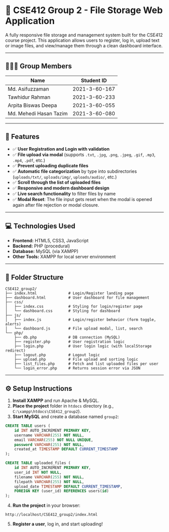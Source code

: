 
# 📁 CSE412 Group 2 - File Storage Web Application

A fully responsive file storage and management system built for the CSE412 course project. This application allows users to register, log in, upload text or image files, and view/manage them through a clean dashboard interface.

---

## 🧑‍🤝‍🧑 Group Members

| Name                   | Student ID    |
|------------------------|---------------|
| Md. Asifuzzaman        | 2021-3-60-167 |
| Tawhidur Rahman        | 2021-3-60-233 |
| Arpita Biswas Deepa    | 2021-3-60-055 |
| Md. Mehedi Hasan Tazim | 2021-3-60-080 |

---

## 🔧 Features

- ✅ **User Registration and Login with validation**  
- ✅ **File upload via modal** (supports `.txt`, `.jpg`, `.png`, `.jpeg`, `.gif`, `.mp3`, `.mp4`, `.pdf`, etc.)
- ✅ **Prevent uploading duplicate files**  
- ✅ **Automatic file categorization** by type into subdirectories (`uploads/txt/`, `uploads/img/`, `uploads/audio/`, etc.)  
- ✅ **Scroll through the list of uploaded files**  
- ✅ **Responsive and modern dashboard design**  
- ✅ **Live search functionality** to filter files by name
- ✅ **Modal Reset**: The file input gets reset when the modal is opened again after file rejection or modal closure.

---

## 💻 Technologies Used

- **Frontend:** HTML5, CSS3, JavaScript  
- **Backend:** PHP (procedural)  
- **Database:** MySQL (via XAMPP)  
- **Other Tools:** XAMPP for local server environment  

---

## 📂 Folder Structure

```
CSE412_group2/
├── index.html              # Login/Register landing page
├── dashboard.html          # User dashboard for file management
├── css/
│   ├── index.css           # Styling for login/register page
│   └── dashboard.css       # Styling for dashboard
├── js/
│   ├── index.js            # Login/register behavior (form toggle, alerts)
│   └── dashboard.js        # File upload modal, list, search
└── php/
    ├── db.php              # DB connection (MySQL)
    ├── register.php        # User registration logic
    ├── login.php           # User login logic (with localStorage redirect)
    ├── logout.php          # Logout logic
    ├── upload.php          # File upload and sorting logic
    ├── list_files.php      # Fetch and list uploaded files per user
    └── login_error.php     # Returns session error via JSON
```

---

## ⚙️ Setup Instructions

1. **Install XAMPP** and run Apache & MySQL.  
2. **Place the project** folder in `htdocs` directory (e.g., `C:\xampp\htdocs\CSE412_group2`).  
3. **Start MySQL** and create a database named `group2`:

```sql
CREATE TABLE users (
    id INT AUTO_INCREMENT PRIMARY KEY,
    username VARCHAR(255) NOT NULL,
    email VARCHAR(255) NOT NULL UNIQUE,
    password VARCHAR(255) NOT NULL,
    created_at TIMESTAMP DEFAULT CURRENT_TIMESTAMP
);
```
```sql
CREATE TABLE uploaded_files (
    id INT AUTO_INCREMENT PRIMARY KEY,
    user_id INT NOT NULL,
    filename VARCHAR(255) NOT NULL,
    filepath VARCHAR(255) NOT NULL,
    upload_date TIMESTAMP DEFAULT CURRENT_TIMESTAMP,
    FOREIGN KEY (user_id) REFERENCES users(id)
);
```

4. **Run the project** in your browser:  
```
http://localhost/CSE412_group2/index.html
```

5. **Register a user**, log in, and start uploading!
